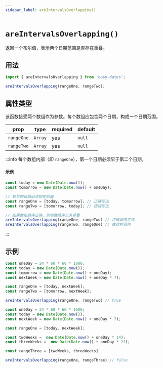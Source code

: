 ```yaml
---
sidebar_label: areIntervalsOverlapping()
---
```


# `areIntervalsOverlapping()`

返回一个布尔值，表示两个日期范围是否存在重叠。

## 用法

```javascript
import { areIntervalsOverlapping } from 'easy-dates';

areIntervalsOverlapping(rangeOne, rangeTwo);
```

## 属性类型

该函数接受两个数组作为参数。每个数组应包含两个日期，构成一个日期范围。

| prop       | type    | required | default   |
|------------|---------|----------|-----------|
| `rangeOne` | `Array` | yes      | `null`    |
| `rangeTwo` | `Array` | yes      | `null`    |

:::info
每个数组内部（即 `rangeOne`），第一个日期必须早于第二个日期。

#### 示例
```javascript
const today = new Date(Date.now());
const tomorrow = new Date(Date.now() + oneDay);

// 较早的日期必须排在前面
const rangeOne = [today, tomorrow]; // 正确写法
const rangeTwo = [tomorrow, today]; // 错误写法

// 如果数组顺序正确，则参数顺序无关紧要
areIntervalsOverlapping(rangeOne, rangeTwo) // 正确调用方式
areIntervalsOverlapping(rangeTwo, rangeOne) // 或这样调用
```
:::

## 示例

```javascript
const oneDay = 24 * 60 * 60 * 1000;
const today = new Date(Date.now());
const tomorrow = new Date(Date.now() + oneDay);
const nextWeek = new Date(Date.now() + oneDay * 7);

const rangeOne = [today, nextWeek];
const rangeTwo = [tomorrow, nextWeek];

areIntervalsOverlapping(rangeOne, rangeTwo) // true
```

```javascript
const oneDay = 24 * 60 * 60 * 1000;
const today = new Date(Date.now());
const nextWeek = new Date(Date.now() + oneDay * 7);

const rangeOne = [today, nextWeek];

const twoWeeks =  new Date(Date.now() + oneDay * 14);
const threeWeeks =  new Date(Date.now() + oneDay * 21);

const rangeThree = [twoWeeks, threeWeeks]

areIntervalsOverlapping(rangeOne, rangeThree) // false
```